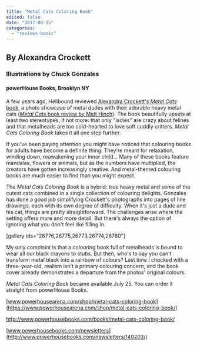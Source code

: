 ```yaml
---
title: "Metal Cats Coloring Book"
edited: false
date: "2017-08-15"
categories:
  - "reviews-books"
---
```


## By Alexandra Crockett

### Illustrations by Chuck Gonzales

#### powerHouse Books, Brooklyn NY

A few years ago, Hellbound reviewed [Alexandra Crockett's _Metal Cats_ book,](http://www.powerhousebooks.com/newsletters/140203/) a photo showcase of metal dudes with their adorable heavy metal cats ([_Metal Cats_ book review by Matt Hinch](https://hellbound.ca/2014/05/metal-cats-by-alexandra-crockett/)). The book beautifully upsets at least two stereotypes, if not more: that only "ladies" are crazy about felines and that metalheads are too cold-hearted to love soft cuddly critters. _Metal Cats Coloring_ _Book_ takes it all one step further.

If you've been paying attention you might have noticed that colouring books for adults have become a definite thing. They're meant for relaxation, winding down, reawakening your inner child... Many of these books feature mandalas, flowers or animals, but as the numbers have multiplied, the creators have gotten increasingly creative. And metal-themed colouring books are much easier to find than you might expect.

The _Metal Cats Coloring Book_ is a hybrid: true heavy metal and some of the cutest cats combined in a single collection of colouring delights. Gonzales has done a good job simplifying Crockett's photographs into pages of line drawings, each with its own degree of difficulty. When it's just a dude and his cat, things are pretty straightforward. The challenges arise where the setting offers more and more detail. But there's always the option of ignoring what you don't feel like filling in.

\[gallery ids="26776,26775,26773,26774,26780"\]

My only complaint is that a colouring book full of metalheads is bound to wear all our black crayons to stubs. But then, who's to say you can't transform metal black into a rainbow of colours? Last time I checked with a three-year-old, realism isn't a primary colouring concern, and the book cover already demonstrates a departure from the photos' original colours.

_Metal Cats Coloring Book_ became available July 25. You can order it straight from powerHouse Books.

[www.powerhousearena.com/shop/metal-cats-coloring-book](https://www.powerhousearena.com/shop/metal-cats-coloring-book/)

http://www.powerhousebooks.com/books/metal-cats-coloring-book/

[www.powerhousebooks.com/newsletters](http://www.powerhousebooks.com/newsletters/140203/)
